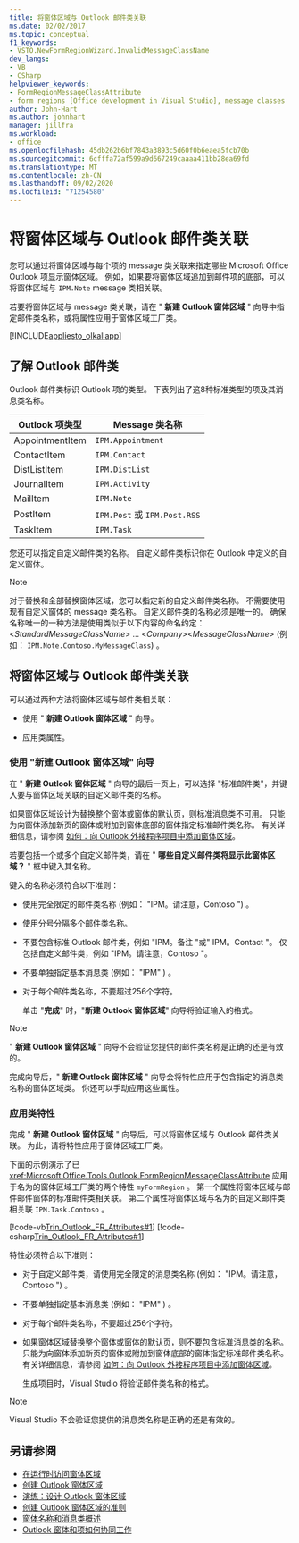 ```yaml
---
title: 将窗体区域与 Outlook 邮件类关联
ms.date: 02/02/2017
ms.topic: conceptual
f1_keywords:
- VSTO.NewFormRegionWizard.InvalidMessageClassName
dev_langs:
- VB
- CSharp
helpviewer_keywords:
- FormRegionMessageClassAttribute
- form regions [Office development in Visual Studio], message classes
author: John-Hart
ms.author: johnhart
manager: jillfra
ms.workload:
- office
ms.openlocfilehash: 45db262b6bf7843a3893c5d60f0b6eaea5fcb70b
ms.sourcegitcommit: 6cfffa72af599a9d667249caaaa411bb28ea69fd
ms.translationtype: MT
ms.contentlocale: zh-CN
ms.lasthandoff: 09/02/2020
ms.locfileid: "71254580"
---
```

# <a name="associate-a-form-region-with-an-outlook-message-class"></a>将窗体区域与 Outlook 邮件类关联
  您可以通过将窗体区域与每个项的 message 类关联来指定哪些 Microsoft Office Outlook 项显示窗体区域。 例如，如果要将窗体区域追加到邮件项的底部，可以将窗体区域与 `IPM.Note` message 类相关联。

 若要将窗体区域与 message 类关联，请在 " **新建 Outlook 窗体区域** " 向导中指定邮件类名称，或将属性应用于窗体区域工厂类。

 [!INCLUDE[appliesto_olkallapp](../vsto/includes/appliesto-olkallapp-md.md)]

## <a name="understand-outlook-message-classes"></a>了解 Outlook 邮件类
 Outlook 邮件类标识 Outlook 项的类型。 下表列出了这8种标准类型的项及其消息类名称。

|Outlook 项类型|Message 类名称|
|-----------------------|------------------------|
|AppointmentItem|`IPM.Appointment`|
|ContactItem|`IPM.Contact`|
|DistListItem|`IPM.DistList`|
|JournalItem|`IPM.Activity`|
|MailItem|`IPM.Note`|
|PostItem|`IPM.Post` 或 `IPM.Post.RSS`|
| TaskItem|`IPM.Task`|

 您还可以指定自定义邮件类的名称。 自定义邮件类标识你在 Outlook 中定义的自定义窗体。

> [!NOTE]
> 对于替换和全部替换窗体区域，您可以指定新的自定义邮件类名称。 不需要使用现有自定义窗体的 message 类名称。 自定义邮件类的名称必须是唯一的。 确保名称唯一的一种方法是使用类似于以下内容的命名约定： \<*StandardMessageClassName*> ... \<*Company*>\<*MessageClassName*>  (例如： `IPM.Note.Contoso.MyMessageClass`) 。

## <a name="associate-a-form-region-with-an-outlook-message-class"></a>将窗体区域与 Outlook 邮件类关联
 可以通过两种方法将窗体区域与邮件类相关联：

- 使用 " **新建 Outlook 窗体区域** " 向导。

- 应用类属性。

### <a name="use-the-new-outlook-form-region-wizard"></a>使用 "新建 Outlook 窗体区域" 向导
 在 " **新建 Outlook 窗体区域** " 向导的最后一页上，可以选择 "标准邮件类"，并键入要与窗体区域关联的自定义邮件类的名称。

 如果窗体区域设计为替换整个窗体或窗体的默认页，则标准消息类不可用。 只能为向窗体添加新页的窗体或附加到窗体底部的窗体指定标准邮件类名称。 有关详细信息，请参阅 [如何：向 Outlook 外接程序项目中添加窗体区域](../vsto/how-to-add-a-form-region-to-an-outlook-add-in-project.md)。

 若要包括一个或多个自定义邮件类，请在 " **哪些自定义邮件类将显示此窗体区域？** " 框中键入其名称。

 键入的名称必须符合以下准则：

- 使用完全限定的邮件类名称 (例如： "IPM。请注意，Contoso ") 。

- 使用分号分隔多个邮件类名称。

- 不要包含标准 Outlook 邮件类，例如 "IPM。备注 "或" IPM。Contact "。 仅包括自定义邮件类，例如 "IPM。请注意，Contoso "。

- 不要单独指定基本消息类 (例如： "IPM" ) 。

- 对于每个邮件类名称，不要超过256个字符。

  单击 "**完成**" 时，"**新建 Outlook 窗体区域**" 向导将验证输入的格式。

> [!NOTE]
> " **新建 Outlook 窗体区域** " 向导不会验证您提供的邮件类名称是正确的还是有效的。

 完成向导后，" **新建 Outlook 窗体区域** " 向导会将特性应用于包含指定的消息类名称的窗体区域类。 你还可以手动应用这些属性。

### <a name="apply-class-attributes"></a>应用类特性
 完成 " **新建 Outlook 窗体区域** " 向导后，可以将窗体区域与 Outlook 邮件类关联。 为此，请将特性应用于窗体区域工厂类。

 下面的示例演示了已 <xref:Microsoft.Office.Tools.Outlook.FormRegionMessageClassAttribute> 应用于名为的窗体区域工厂类的两个特性 `myFormRegion` 。 第一个属性将窗体区域与邮件邮件窗体的标准邮件类相关联。 第二个属性将窗体区域与名为的自定义邮件类相关联 `IPM.Task.Contoso` 。

 [!code-vb[Trin_Outlook_FR_Attributes#1](../vsto/codesnippet/VisualBasic/Trin_Outlook_FR_Attributes/FormRegion1.vb#1)]
 [!code-csharp[Trin_Outlook_FR_Attributes#1](../vsto/codesnippet/CSharp/Trin_Outlook_FR_Attributes/FormRegion1.cs#1)]

 特性必须符合以下准则：

- 对于自定义邮件类，请使用完全限定的消息类名称 (例如： "IPM。请注意，Contoso ") 。

- 不要单独指定基本消息类 (例如： "IPM" ) 。

- 对于每个邮件类名称，不要超过256个字符。

- 如果窗体区域替换整个窗体或窗体的默认页，则不要包含标准消息类的名称。 只能为向窗体添加新页的窗体或附加到窗体底部的窗体指定标准邮件类名称。 有关详细信息，请参阅 [如何：向 Outlook 外接程序项目中添加窗体区域](../vsto/how-to-add-a-form-region-to-an-outlook-add-in-project.md)。

  生成项目时，Visual Studio 将验证邮件类名称的格式。

> [!NOTE]
> Visual Studio 不会验证您提供的消息类名称是正确的还是有效的。

## <a name="see-also"></a>另请参阅
- [在运行时访问窗体区域](../vsto/accessing-a-form-region-at-run-time.md)
- [创建 Outlook 窗体区域](../vsto/creating-outlook-form-regions.md)
- [演练：设计 Outlook 窗体区域](../vsto/walkthrough-designing-an-outlook-form-region.md)
- [创建 Outlook 窗体区域的准则](../vsto/guidelines-for-creating-outlook-form-regions.md)
- [窗体名称和消息类概述](/office/vba/outlook/Concepts/Forms/form-name-and-message-class-overview)
- [Outlook 窗体和项如何协同工作](/office/vba/outlook/Concepts/Forms/how-outlook-forms-and-items-work-together)
